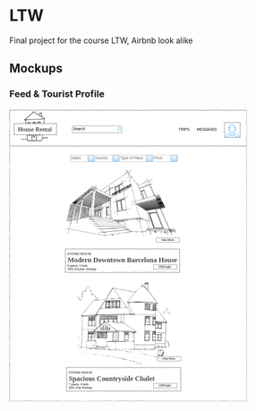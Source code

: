 # LTW
Final project for the course LTW, Airbnb look alike

## Mockups

### Feed & Tourist Profile 
![Feed](https://github.com/TheGX/LTW/blob/master/documentation/LTWproject-Feed.png) 
